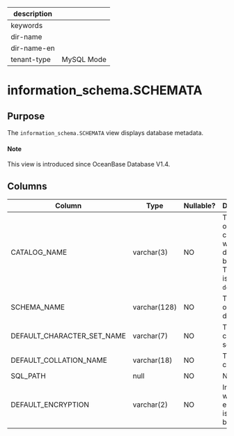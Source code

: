 |description||
|---|---|
|keywords||
|dir-name||
|dir-name-en||
|tenant-type|MySQL Mode|

# information_schema.SCHEMATA

## Purpose

The `information_schema.SCHEMATA` view displays database metadata.

<main id="notice" type='explain'>
  <h4>Note</h4>
  <p>This view is introduced since OceanBase Database V1.4. </p>
</main>

## Columns

| **Column** | **Type** | **Nullable?** | **Description** |
|----------------------------|--------------|----------------|---------|
| CATALOG_NAME | varchar(3) | NO | The name of the catalog to which the database belongs. The value is always `def`. |
| SCHEMA_NAME | varchar(128) | NO | The name of the database. |
| DEFAULT_CHARACTER_SET_NAME | varchar(7) | NO | The default character set. |
| DEFAULT_COLLATION_NAME | varchar(18) | NO | The default collation. |
| SQL_PATH | null | NO | NULL |
| DEFAULT_ENCRYPTION | varchar(2) | NO | Indicates whether encryption is enabled by default. |
